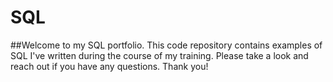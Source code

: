 # SQL

##Welcome to my SQL portfolio. This code repository contains examples of SQL I've written during the course of my training. Please take a look and reach out if you have any questions. Thank you!
